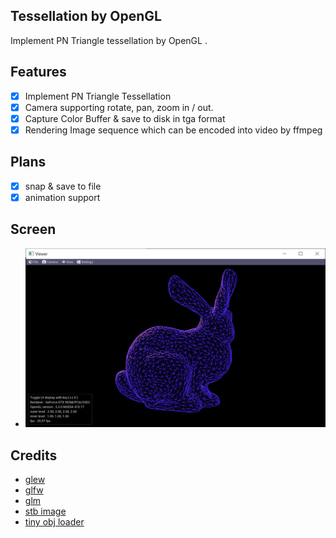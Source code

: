 ## Tessellation by OpenGL

Implement PN Triangle tessellation by OpenGL .

## Features 
- [x] Implement PN Triangle Tessellation
- [x] Camera supporting rotate, pan, zoom in / out.
- [x] Capture Color Buffer & save to disk in tga format
- [x] Rendering Image sequence which can be encoded into video by ffmpeg

## Plans
- [x] snap & save to file
- [x] animation support 

## Screen 
- ![screen](./images/wireframe.png)

## Credits
- [glew]()
- [glfw]()
- [glm]()
- [stb image](https://github.com/nothings/stb)
- [tiny obj loader]()
